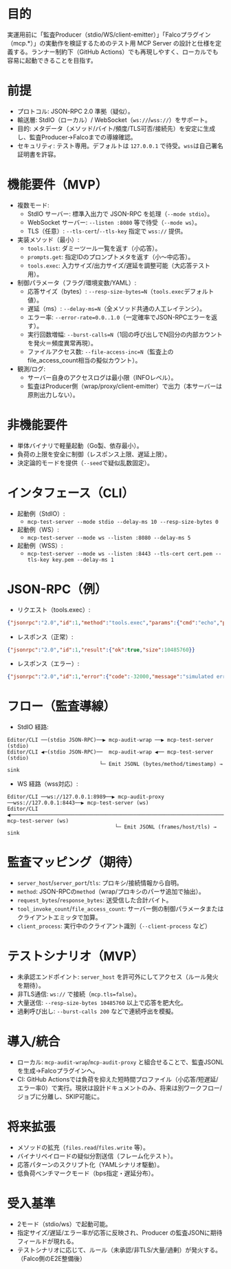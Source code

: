 # 目的

実運用前に「監査Producer（stdio/WS/client-emitter）」「Falcoプラグイン（mcp.*）」の実動作を検証するためのテスト用 MCP Server の設計と仕様を定義する。ランナー制約下（GitHub Actions）でも再現しやすく、ローカルでも容易に起動できることを目指す。

# 前提

- プロトコル: JSON-RPC 2.0 準拠（疑似）。
- 輸送層: StdIO（ローカル）/ WebSocket（`ws://`/`wss://`）をサポート。
- 目的: メタデータ（メソッド/バイト/頻度/TLS可否/接続先）を安定に生成し、監査Producer→Falcoまでの導線確認。
- セキュリティ: テスト専用。デフォルトは `127.0.0.1` で待受。`wss`は自己署名証明書を許容。

# 機能要件（MVP）

- 複数モード:
  - StdIO サーバー: 標準入出力で JSON-RPC を処理（`--mode stdio`）。
  - WebSocket サーバー: `--listen :8080` 等で待受（`--mode ws`）。
  - TLS（任意）: `--tls-cert`/`--tls-key` 指定で `wss://` 提供。
- 実装メソッド（最小）:
  - `tools.list`: ダミーツール一覧を返す（小応答）。
  - `prompts.get`: 指定IDのプロンプトメタを返す（小～中応答）。
  - `tools.exec`: 入力サイズ/出力サイズ/遅延を調整可能（大応答テスト用）。
- 制御パラメータ（フラグ/環境変数/YAML）:
  - 応答サイズ（bytes）: `--resp-size-bytes=N`（`tools.exec`デフォルト値）。
  - 遅延（ms）: `--delay-ms=N`（全メソッド共通の人工レイテンシ）。
  - エラー率: `--error-rate=0.0..1.0`（一定確率でJSON-RPCエラーを返す）。
  - 実行回数増幅: `--burst-calls=N`（1回の呼び出しでN回分の内部カウントを発火＝頻度異常再現）。
  - ファイルアクセス数: `--file-access-inc=N`（監査上のfile_access_count相当の擬似カウント）。
- 観測/ログ:
  - サーバー自身のアクセスログは最小限（INFOレベル）。
  - 監査はProducer側（wrap/proxy/client-emitter）で出力（本サーバーは原則出力しない）。

# 非機能要件

- 単体バイナリで軽量起動（Go製、依存最小）。
- 負荷の上限を安全に制御（レスポンス上限、遅延上限）。
- 決定論的モードを提供（`--seed`で疑似乱数固定）。

# インタフェース（CLI）

- 起動例（StdIO）:
  - `mcp-test-server --mode stdio --delay-ms 10 --resp-size-bytes 0`
- 起動例（WS）:
  - `mcp-test-server --mode ws --listen :8080 --delay-ms 5`
- 起動例（WSS）:
  - `mcp-test-server --mode ws --listen :8443 --tls-cert cert.pem --tls-key key.pem --delay-ms 1`

# JSON-RPC（例）

- リクエスト（tools.exec）:
```json
{"jsonrpc":"2.0","id":1,"method":"tools.exec","params":{"cmd":"echo","payload":"..."}}
```
- レスポンス（正常）:
```json
{"jsonrpc":"2.0","id":1,"result":{"ok":true,"size":10485760}}
```
- レスポンス（エラー）:
```json
{"jsonrpc":"2.0","id":1,"error":{"code":-32000,"message":"simulated error"}}
```

# フロー（監査導線）

- StdIO 経路:
```
Editor/CLI ──(stdio JSON-RPC)──▶ mcp-audit-wrap ──▶ mcp-test-server (stdio)
Editor/CLI ◀─(stdio JSON-RPC)──  mcp-audit-wrap ◀── mcp-test-server (stdio)
                              └─ Emit JSONL (bytes/method/timestamp) → sink
```
- WS 経路（wss対応）:
```
Editor/CLI ──ws://127.0.0.1:8989──▶ mcp-audit-proxy ──wss://127.0.0.1:8443──▶ mcp-test-server (ws)
Editor/CLI ◀──────────────────────────────────────────────────────────────────────── mcp-test-server (ws)
                                   └─ Emit JSONL (frames/host/tls) → sink
```

# 監査マッピング（期待）

- `server_host`/`server_port`/`tls`: プロキシ/接続情報から自明。
- `method`: JSON-RPCの`method`（wrap/プロキシのパーサ追加で抽出）。
- `request_bytes`/`response_bytes`: 送受信した合計バイト。
- `tool_invoke_count`/`file_access_count`: サーバー側の制御パラメータまたはクライアントエミッタで加算。
- `client_process`: 実行中のクライアント識別（`--client-process` など）

# テストシナリオ（MVP）

- 未承認エンドポイント: `server_host` を許可外にしてアクセス（ルール発火を期待）。
- 非TLS通信: `ws://` で接続（`mcp.tls=false`）。
- 大量送信: `--resp-size-bytes 10485760` 以上で応答を肥大化。
- 過剰呼び出し: `--burst-calls 200` などで連続呼出を模擬。

# 導入/統合

- ローカル: `mcp-audit-wrap`/`mcp-audit-proxy` と組合せることで、監査JSONLを生成→Falcoプラグインへ。
- CI: GitHub Actionsでは負荷を抑えた短時間プロファイル（小応答/短遅延/エラー率0）で実行。現状は設計ドキュメントのみ、将来は別ワークフロー/ジョブに分離し、SKIP可能に。

# 将来拡張

- メソッドの拡充（`files.read`/`files.write` 等）。
- バイナリペイロードの疑似分割送信（フレーム化テスト）。
- 応答パターンのスクリプト化（YAMLシナリオ駆動）。
- 低負荷ベンチマークモード（bps指定・遅延分布）。

# 受入基準

- 2モード（stdio/ws）で起動可能。
- 指定サイズ/遅延/エラー率が応答に反映され、Producer の監査JSONに期待フィールドが現れる。
- テストシナリオに応じて、ルール（未承認/非TLS/大量/過剰）が発火する。（Falco側のE2E整備後）

